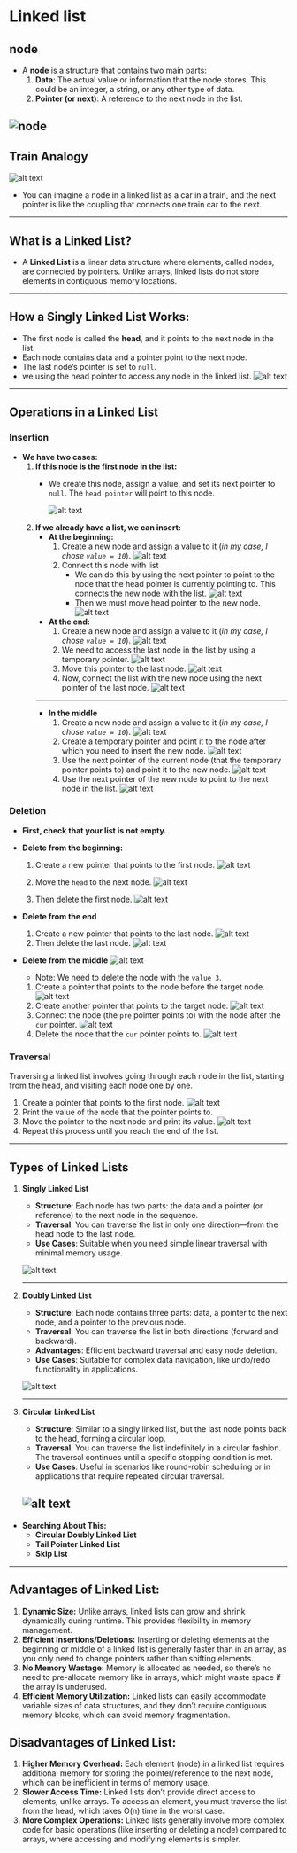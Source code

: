 # Linked list
## node
- A **node** is a structure that contains two main parts:
    1. **Data**: The actual value or information that the node stores. This could be an integer, a string, or any other type of data.
    2. **Pointer (or next)**: A reference to the next node in the list.

![node](image/image.png)
---

## Train Analogy
![alt text](image/train.png)
- You can imagine a node in a linked list as a car in a train, and the next pointer is like the coupling that connects one train car to the next.
---

## What is a Linked List?
-  A **Linked List** is a linear data structure where elements, called nodes, are connected by pointers. Unlike arrays, linked lists do not store elements in contiguous memory locations.
---

## How a Singly Linked List Works:
- The first node is called the **head**, and it points to the next node in the list.
- Each node contains data and a pointer point to the next node.
- The last node’s pointer is set to ``null``.
- we using the head pointer to access any node in the linked list.
![alt text](image/image-1.png)
---

## Operations in a Linked List
### Insertion
- **We have two cases:**
    1. **If this node is the first node in the list:**
        - We create this node, assign a value, and set its next pointer to ``null``. The ``head pointer`` will point to this node.
          
          ![alt text](image/image-8.png)
    2. **If we already have a list, we can insert:**
        - **At the beginning:**
            1. Create a new node and assign a value to it (*in my case, I chose ``value = 10``*).
            ![alt text](image/image-4.png)
            2. Connect this node with list 
                - We can do this by using the next pointer to point to the node that the head pointer is currently pointing to. This connects the new node with the list.
                ![alt text](image/image-5.png)
                - Then we must move head pointer to the new node.
                ![alt text](image/image-6.png)
        - **At the end:**
            1. Create a new node and assign a value to it (*in my case, I chose ``value = 10``*).
            ![alt text](image/image-7.png)
            2. We need to access the last node in the list by using a temporary pointer.
            ![alt text](image/image-9.png)
            3. Move this pointer to the last node.
            ![alt text](image/image-10.png)
            4. Now, connect the list with the new node using the next pointer of the last node.
            ![alt text](image/image-11.png)
        ---
        - **In the middle**
            1. Create a new node and assign a value to it (*in my case, I chose ``value = 10``*).
            ![alt text](image/image-12.png)
            2. Create a temporary pointer and point it to the node after which you need to insert the new node.
            ![alt text](image/image-13.png)
            3. Use the next pointer of the current node (that the temporary pointer points to) and point it to the new node.
            ![alt text](image/image-14.png)
            4. Use the next pointer of the new node to point to the next node in the list.
            ![alt text](image/image-15.png)

### Deletion
- **First, check that your list is not empty.**
- **Delete from the beginning:**
    1. Create a new pointer that points to the first node.
        ![alt text](image/image-16.png)

    2. Move the ``head`` to the next node.
        ![alt text](image/image-17.png)

    3. Then delete the first node.
        ![alt text](image/image-18.png)
- **Delete from the end**
    1. Create a new pointer that points to the last node.
    ![alt text](image/image-19.png)
    2. Then delete the last node.
    ![alt text](image/image-20.png)

- **Delete from the middle**
    ![alt text](image/image-21.png)
    - Note: We need to delete the node with the ``value 3``.
    1. Create a pointer that points to the node before the target node.
    ![alt text](image/image-22.png)
    2. Create another pointer that points to the target node.
    ![alt text](image/image-23.png)
    3. Connect the node (the ``pre`` pointer points to) with the node after the ``cur`` pointer.
    ![alt text](image/image-24.png)
    4. Delete the node that the ``cur`` pointer points to.
    ![alt text](image/image-26.png)

### Traversal
Traversing a linked list involves going through each node in the list, starting from the head, and visiting each node one by one.
1. Create a pointer that points to the first node.
    ![alt text](image/image-27.png) 
2. Print the value of the node that the pointer points to.
3. Move the pointer to the next node and print its value.
    ![alt text](image/image-28.png)
4. Repeat this process until you reach the end of the list.
---
## Types of Linked Lists
1. **Singly Linked List**
   - **Structure**: Each node has two parts: the data and a pointer (or reference) to the next node in the sequence.
   - **Traversal**: You can traverse the list in only one direction—from the head node to the last node.
   - **Use Cases**: Suitable when you need simple linear traversal with minimal memory usage.

    ![alt text](image/image-1.png)

    ---

2. **Doubly Linked List**
   - **Structure**: Each node contains three parts: data, a pointer to the next node, and a pointer to the previous node.
   - **Traversal**: You can traverse the list in both directions (forward and backward).
   - **Advantages**: Efficient backward traversal and easy node deletion.
   - **Use Cases**: Suitable for complex data navigation, like undo/redo functionality in applications.
    
    ![alt text](image/image-30.png)

    ---

3. **Circular Linked List**
   - **Structure**: Similar to a singly linked list, but the last node points back to the head, forming a circular loop.
   - **Traversal**: You can traverse the list indefinitely in a circular fashion. The traversal continues until a specific stopping condition is met.
   - **Use Cases**: Useful in scenarios like round-robin scheduling or in applications that require repeated circular traversal.

    ![alt text](image/image-31.png)
    ---


- **Searching About This:**
    - **Circular Doubly Linked List**
    - **Tail Pointer Linked List**
    - **Skip List**
---

## Advantages of Linked List:
1. **Dynamic Size:** Unlike arrays, linked lists can grow and shrink dynamically during runtime. This provides flexibility in memory management.
2. **Efficient Insertions/Deletions:**
Inserting or deleting elements at the beginning or middle of a linked list is generally faster than in an array, as you only need to change pointers rather than shifting elements.
3. **No Memory Wastage:** Memory is allocated as needed, so there’s no need to pre-allocate memory like in arrays, which might waste space if the array is underused.
4. **Efficient Memory Utilization:** Linked lists can easily accommodate variable sizes of data structures, and they don’t require contiguous memory blocks, which can avoid memory fragmentation.

## Disadvantages of Linked List:
1. **Higher Memory Overhead:** Each element (node) in a linked list requires additional memory for storing the pointer/reference to the next node, which can be inefficient in terms of memory usage.
2. **Slower Access Time:** Linked lists don’t provide direct access to elements, unlike arrays. To access an element, you must traverse the list from the head, which takes O(n) time in the worst case.
3. **More Complex Operations:** Linked lists generally involve more complex code for basic operations (like inserting or deleting a node) compared to arrays, where accessing and modifying elements is simpler.